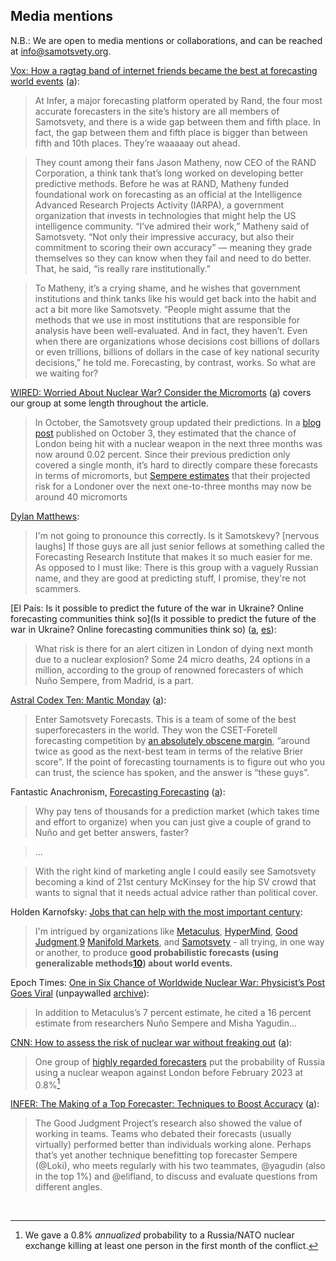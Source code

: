 ## Media mentions

N.B.: We are open to media mentions or collaborations, and can be reached at [info@samotsvety.org](mailto:info@samotsvety.org).

[Vox: How a ragtag band of internet friends became the best at forecasting world events](https://www.vox.com/future-perfect/2024/2/13/24070864/samotsvety-forecasting-superforecasters-tetlock) ([a](https://web.archive.org/web/20240213200632/https://www.vox.com/future-perfect/2024/2/13/24070864/samotsvety-forecasting-superforecasters-tetlock)):

> At Infer, a major forecasting platform operated by Rand, the four most accurate forecasters in the site’s history are all members of Samotsvety, and there is a wide gap between them and fifth place. In fact, the gap between them and fifth place is bigger than between fifth and 10th places. They’re waaaaay out ahead.

> They count among their fans Jason Matheny, now CEO of the RAND Corporation, a think tank that’s long worked on developing better predictive methods. Before he was at RAND, Matheny funded foundational work on forecasting as an official at the Intelligence Advanced Research Projects Activity (IARPA), a government organization that invests in technologies that might help the US intelligence community. “I’ve admired their work,” Matheny said of Samotsvety. “Not only their impressive accuracy, but also their commitment to scoring their own accuracy” — meaning they grade themselves so they can know when they fail and need to do better. That, he said, “is really rare institutionally.”

> To Matheny, it’s a crying shame, and he wishes that government institutions and think tanks like his would get back into the habit and act a bit more like Samotsvety. “People might assume that the methods that we use in most institutions that are responsible for analysis have been well-evaluated. And in fact, they haven’t. Even when there are organizations whose decisions cost billions of dollars or even trillions, billions of dollars in the case of key national security decisions,” he told me. Forecasting, by contrast, works. So what are we waiting for?

[WIRED: Worried About Nuclear War? Consider the Micromorts](https://www.wired.co.uk/article/micromorts-nuclear-war) ([a](https://web.archive.org/web/20221030121813/https://www.wired.co.uk/article/micromorts-nuclear-war)) covers our group at some length throughout the article.

> In October, the Samotsvety group updated their predictions. In a [blog post](https://forum.effectivealtruism.org/posts/2nDTrDPZJBEerZGrk/samotsvety-nuclear-risk-update-october-2022) published on October 3, they estimated that the chance of London being hit with a nuclear weapon in the next three months was now around 0.02 percent. Since their previous prediction only covered a single month, it’s hard to directly compare these forecasts in terms of micromorts, but [Sempere estimates](https://www.squiggle-language.com/playground/#code=eNqVU8lu20AM%2FRXCpzaotwIGCiM9dAkKo01SwHZz0WUsURKREanOYsMI8u%2BlFieu06TIRRpuj%2B9xOHcDX8puGavKuP1gHlzEd63rIqMg7uAhpkDGLn9HKgqLy%2BCIi8F8MB7DJaVOKnEB0AeqTEAPOwolTKES1v8Gww6RNZwaawIJgw9Y%2B4QT1vqrmFo0DuKtM8SYsIuezNqj7yM3aGphv%2BB1lwEfYTKaTGYQpDnMOhQJCKE0QT8INTqSDCQHZYRAHizmASL7GlPKCbOT5lefVtcJPzK8jsFThn3Hb7TFQ%2Fcbo7xuMetYTDsS0xmAop0PISdrh8THWCtp0NecCutM1WGsFv9X5VnCAK9h9A9JDTvu7R%2FaXnis2aXeXRDN3lCx%2Fr5efqGwbxFa1ItnWnaC%2B6m%2Ff6L3COtU6sujOING6Kuo9EoXVW3SAMRgxQcoJTpdKrOxuJKmtMbPmIvrmPfEP5zyrg7r6zXtWRHtZbyZwhCewr8F1TC9bCn9dLLRjD0UovunHY318vAwgDISv%2BfUqagUcmUvzoOPaQnGQ4swhIXG0XhdMXGQ4cGonWQxDbRVco1mA6meXq6hhwn9lf3L2Ija0VPB2NL00W0VmYsudyfOZmDygE6twwbtiNXRY4xGo%2BYaWusr%2BdoaRb9rxgTwONP50bmLJXw%2FuP8DtRGUZA%3D%3D) that their projected risk for a Londoner over the next one-to-three months may now be around 40 micromorts

[Dylan Matthews](https://twitter.com/NunoSempere/status/1712218775217422518):

> I'm not going to pronounce this correctly. Is it Samotskevy? [nervous laughs] If those guys are all just senior fellows at something called the Forecasting Research Institute that makes it so much easier for me. As opposed to I must like: There is this group with a vaguely Russian name, and they are good at predicting stuff, I promise, they're not scammers. 


[El País: Is it possible to predict the future of the war in Ukraine? Online forecasting communities think so](Is it possible to predict the future of the war in Ukraine? Online forecasting communities think so) ([a](https://web.archive.org/web/20220401061002/https://english.elpais.com/science-tech/2022-03-26/is-it-possible-to-predict-the-future-of-the-war-in-ukraine-online-forecasting-communities-think-so.html), [es](https://elpais.com/tecnologia/2022-03-24/se-puede-predecir-el-futuro-de-la-guerra-en-ucrania-es-lo-que-intenta-una-comunidad-de-pronosticadores-en-internet.html)):

> What risk is there for an alert citizen in London of dying next month due to a nuclear explosion? Some 24 micro deaths, 24 options in a million, according to the group of renowned forecasters of which Nuño Sempere, from Madrid, is a part.

[Astral Codex Ten: Mantic Monday](https://astralcodexten.substack.com/p/mantic-monday-31422) ([a](https://web.archive.org/web/20220401013834/https://astralcodexten.substack.com/p/mantic-monday-31422)):

> Enter Samotsvety Forecasts. This is a team of some of the best superforecasters in the world. They won the CSET-Foretell forecasting competition by [an absolutely obscene margin](https://www.lesswrong.com/posts/EGHtomuh55375u7RT/forecasting-newsletter-march-2021), “around twice as good as the next-best team in terms of the relative Brier score”. If the point of forecasting tournaments is to figure out who you can trust, the science has spoken, and the answer is “these guys”.

Fantastic Anachronism, [Forecasting Forecasting](https://fantasticanachronism.com/2022/11/21/forecasting-forecasting/) ([a](https://web.archive.org/web/20221123112102/https://fantasticanachronism.com/2022/11/21/forecasting-forecasting/
)):

> Why pay tens of thousands for a prediction market (which takes time and effort to organize) when you can just give a couple of grand to Nuño and get better answers, faster?

> ...

> With the right kind of marketing angle I could easily see Samotsvety becoming a kind of 21st century McKinsey for the hip SV crowd that wants to signal that it needs actual advice rather than political cover.

Holden Karnofsky: [Jobs that can help with the most important century](https://www.cold-takes.com/jobs-that-can-help-with-the-most-important-century/):

> I'm intrigued by organizations like [Metaculus](https://www.metaculus.com/questions/?show-welcome=true), [HyperMind](https://www.hypermind.com/), [Good Judgment](https://goodjudgment.com/),[9](https://www.cold-takes.com/p/5fec3148-e34e-4bc2-a28b-8c95926142fa/#fn9) [Manifold Markets](https://manifold.markets/), and [Samotsvety](https://samotsvety.org/) - all trying, in one way or another, to produce **good probabilistic forecasts (using generalizable methods[10](https://www.cold-takes.com/p/5fec3148-e34e-4bc2-a28b-8c95926142fa/#fn10)) about world events.**

Epoch Times: [One in Six Chance of Worldwide Nuclear War: Physicist’s Post Goes Viral](https://www.theepochtimes.com/mkt_app/one-in-six-chance-of-worldwide-nuclear-war-physicists-post-goes-viral_4786911.html) (unpaywalled [archive](https://archive.is/VuZaK)):

> In addition to Metaculus’s 7 percent estimate, he cited a 16 percent estimate from researchers Nuño Sempere and Misha Yagudin...

[CNN: How to assess the risk of nuclear war without freaking out](https://edition.cnn.com/2022/06/28/opinions/nuclear-war-likelihood-probability-russia-us-scoblic-mandel/index.html) ([a](https://web.archive.org/web/20220628081603/https://edition.cnn.com/2022/06/28/opinions/nuclear-war-likelihood-probability-russia-us-scoblic-mandel/index.html)):

> One group of [highly regarded forecasters](https://forum.effectivealtruism.org/posts/KRFXjCqqfGQAYirm5/samotsvety-nuclear-risk-forecasts-march-2022#_blank) put the probability of Russia using a nuclear weapon against London before February 2023 at 0.8%[^1]

[INFER: The Making of a Top Forecaster: Techniques to Boost Accuracy](https://www.infer-pub.com/blog/top-forecaster-techniques) ([a](https://web.archive.org/web/20220221032529/https://www.infer-pub.com/blog/top-forecaster-techniques)): 

> The Good Judgment Project’s research also showed the value of working in teams. Teams who debated their forecasts (usually virtually) performed better than individuals working alone. Perhaps that’s yet another technique benefitting top forecaster Sempere (@Loki), who meets regularly with his two teammates, @yagudin (also in the top 1%) and @elifland, to discuss and evaluate questions from different angles.

<br>

[^1]: We gave a 0.8% _annualized_ probability to a Russia/NATO nuclear exchange killing at least one person in the first month of the conflict.
